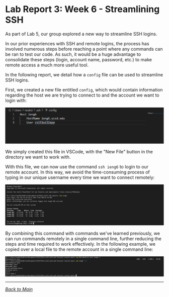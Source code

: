 # Lab Report 3: Week 6 - Streamlining SSH  
As part of Lab 5, our group explored a new way to streamline SSH logins. 

In our prior experiences with SSH and remote logins, the process has involved numerous steps before reaching a point where any commands can be ran to test our code. As such, it would be a huge advantage to consolidate these steps (login, account name, password, etc.) to make remote access a much more useful tool.  

In the following report, we detail how a `config` file can be used to streamline SSH logins.

First, we created a new file entitled `config`, which would contain information regarding the host we are trying to connect to and the account we want to login with:  

![lab3-createConfig.png](images\lab3-createConfig.png)  

We simply created this file in VSCode, with the "New File" button in the directory we want to work with.  

With this file, we can now use the command `ssh ieng6` to login to our remote account. In this way, we avoid the time-consuming process of typing in our unique username every time we want to connect remotely:

![lab3-sshCommand.png](images\lab3-sshCommand.png)  

By combining this command with commands we've learned previously, we can run commands remotely in a single command line, further reducing the steps and time required to work effectively. In the following example, we copied over a local file to the remote account in a single command line:  

![lab3-scpCommand.png](images\lab3-scpCommand.png)

---
[*Back to Main*](https://njaurigue.github.io/cse15l-lab-reports/index.html)